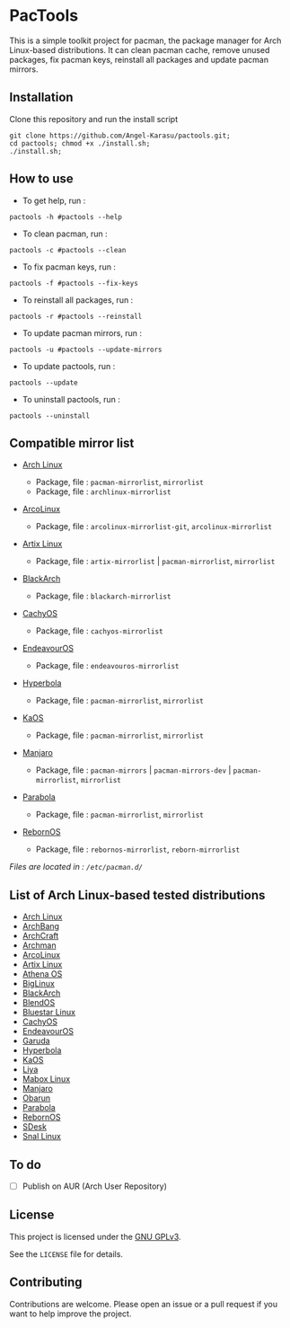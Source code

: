 # PacTools

This is a simple toolkit project for pacman, the package manager for Arch Linux-based distributions. It can clean pacman cache, remove unused packages, fix pacman keys, reinstall all packages and update pacman mirrors.

## Installation

Clone this repository and run the install script
```shell
git clone https://github.com/Angel-Karasu/pactools.git;
cd pactools; chmod +x ./install.sh;
./install.sh;
```

## How to use

- To get help, run :
```shell
pactools -h #pactools --help
```

- To clean pacman, run :
```shell
pactools -c #pactools --clean
```

- To fix pacman keys, run :
```shell
pactools -f #pactools --fix-keys
```

- To reinstall all packages, run :
```shell
pactools -r #pactools --reinstall
```

- To update pacman mirrors, run :
```shell
pactools -u #pactools --update-mirrors
```

- To update pactools, run :
```shell
pactools --update
```

- To uninstall pactools, run :
```shell
pactools --uninstall
```

## Compatible mirror list

- [Arch Linux](https://archlinux.org/mirrorlist/?country=all&protocol=https&use_mirror_status=on)
  - Package, file : `pacman-mirrorlist`, `mirrorlist`
  - Package, file : `archlinux-mirrorlist`

- [ArcoLinux](https://raw.githubusercontent.com/arcolinux/arcolinux-mirrorlist/master/etc/pacman.d/arcolinux-mirrorlist)
  - Package, file : `arcolinux-mirrorlist-git`, `arcolinux-mirrorlist`

- [Artix Linux](https://gitea.artixlinux.org/packages/artix-mirrorlist/raw/branch/master/mirrorlist)
  - Package, file : `artix-mirrorlist` | `pacman-mirrorlist`, `mirrorlist`

- [BlackArch](https://raw.githubusercontent.com/BlackArch/blackarch-site/master/blackarch-mirrorlist)
  - Package, file : `blackarch-mirrorlist`

- [CachyOS](https://raw.githubusercontent.com/CachyOS/CachyOS-PKGBUILDS/master/cachyos-mirrorlist/cachyos-mirrorlist)
  - Package, file : `cachyos-mirrorlist`

- [EndeavourOS](https://gitlab.com/endeavouros-filemirror/PKGBUILDS/-/raw/master/endeavouros-mirrorlist/endeavouros-mirrorlist)
  - Package, file : `endeavouros-mirrorlist`

- [Hyperbola](https://www.hyperbola.info/mirrorlist/?country=all&protocol=https&use_mirror_status=on)
  - Package, file : `pacman-mirrorlist`, `mirrorlist`

- [KaOS](https://raw.githubusercontent.com/KaOSx/core/master/pacman-mirrorlist/mirrorlist)
  - Package, file : `pacman-mirrorlist`, `mirrorlist`

- [Manjaro](https://repo.manjaro.org/mirrors.json)
  - Package, file : `pacman-mirrors` | `pacman-mirrors-dev` | `pacman-mirrorlist`, `mirrorlist`

- [Parabola](https://www.parabola.nu/mirrorlist/?country=all&protocol=https&use_mirror_status=on)
  - Package, file : `pacman-mirrorlist`, `mirrorlist`

- [RebornOS](https://raw.githubusercontent.com/RebornOS-Team/rebornos-mirrorlist/main/reborn-mirrorlist)
  - Package, file : `rebornos-mirrorlist`, `reborn-mirrorlist`

*Files are located in : `/etc/pacman.d/`*

## List of Arch Linux-based tested distributions

- [Arch Linux](https://distrowatch.com/table.php?distribution=arch)
- [ArchBang](https://distrowatch.com/table.php?distribution=archbang)
- [ArchCraft](https://distrowatch.com/table.php?distribution=archcraft)
- [Archman](https://distrowatch.com/table.php?distribution=archman)
- [ArcoLinux](https://distrowatch.com/table.php?distribution=arco)
- [Artix Linux](https://distrowatch.com/table.php?distribution=artix)
- [Athena OS](https://distrowatch.com/table.php?distribution=athena)
- [BigLinux](https://distrowatch.com/table.php?distribution=biglinux)
- [BlackArch](https://distrowatch.com/table.php?distribution=blackarch)
- [BlendOS](https://distrowatch.com/table.php?distribution=blendos)
- [Bluestar Linux](https://distrowatch.com/table.php?distribution=bluestar)
- [CachyOS](https://distrowatch.com/table.php?distribution=Cachyos)
- [EndeavourOS](https://distrowatch.com/table.php?distribution=endeavour)
- [Garuda](https://distrowatch.com/table.php?distribution=garuda)
- [Hyperbola](https://distrowatch.com/table.php?distribution=hyperbola)
- [KaOS](https://distrowatch.com/table.php?distribution=kaos)
- [Liya](https://distrowatch.com/table.php?distribution=liya)
- [Mabox Linux](https://distrowatch.com/table.php?distribution=mabox)
- [Manjaro](https://distrowatch.com/table.php?distribution=manjaro)
- [Obarun](https://distrowatch.com/table.php?distribution=obarun)
- [Parabola](https://distrowatch.com/table.php?distribution=parabola)
- [RebornOS](https://distrowatch.com/table.php?distribution=rebornos)
- [SDesk](https://distrowatch.com/table.php?distribution=sdesk)
- [Snal Linux](https://distrowatch.com/table.php?distribution=snal)

## To do

- [ ] Publish on AUR (Arch User Repository)

## License

This project is licensed under the [GNU GPLv3](https://choosealicense.com/licenses/gpl-3.0/).

See the `LICENSE` file for details.

## Contributing

Contributions are welcome. Please open an issue or a pull request if you want to help improve the project.
